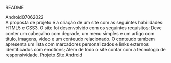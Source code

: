 README

Android07062022 <br>
A proposta de projeto é a criação de um site com as seguintes habilidades: HTML5 e CSS3. O site foi desenvolvido com os seguintes requisitos: 
Deve conter um cabeçalho com degrade, um menu simples e um artigo com titulo, imagens, video e um conteudo relacionado. O conteudo tambem
apresenta um lista com marcadores personalizados e links externos identificados com emotions; Alem de todo o site contar com a tecnologia 
de responsividade.
<a href="https://maelalves.github.io/android/index.html">Projeto Site Android</a>
